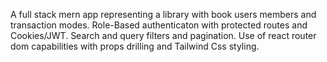 A full stack mern app representing a library with book users members and transaction modes. Role-Based authenticaton with protected routes and Cookies/JWT. Search and query filters and pagination. Use of react router dom capabilities with props drilling and Tailwind Css styling.
